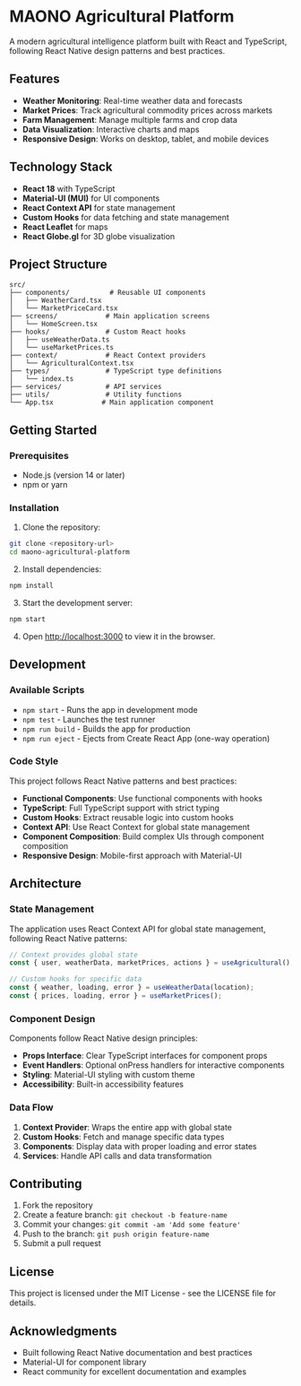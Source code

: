 # MAONO Agricultural Platform

A modern agricultural intelligence platform built with React and TypeScript, following React Native design patterns and best practices.

## Features

- **Weather Monitoring**: Real-time weather data and forecasts
- **Market Prices**: Track agricultural commodity prices across markets
- **Farm Management**: Manage multiple farms and crop data
- **Data Visualization**: Interactive charts and maps
- **Responsive Design**: Works on desktop, tablet, and mobile devices

## Technology Stack

- **React 18** with TypeScript
- **Material-UI (MUI)** for UI components
- **React Context API** for state management
- **Custom Hooks** for data fetching and state management
- **React Leaflet** for maps
- **React Globe.gl** for 3D globe visualization

## Project Structure

```
src/
├── components/          # Reusable UI components
│   ├── WeatherCard.tsx
│   └── MarketPriceCard.tsx
├── screens/            # Main application screens
│   └── HomeScreen.tsx
├── hooks/              # Custom React hooks
│   ├── useWeatherData.ts
│   └── useMarketPrices.ts
├── context/            # React Context providers
│   └── AgriculturalContext.tsx
├── types/              # TypeScript type definitions
│   └── index.ts
├── services/           # API services
├── utils/              # Utility functions
└── App.tsx            # Main application component
```

## Getting Started

### Prerequisites

- Node.js (version 14 or later)
- npm or yarn

### Installation

1. Clone the repository:
```bash
git clone <repository-url>
cd maono-agricultural-platform
```

2. Install dependencies:
```bash
npm install
```

3. Start the development server:
```bash
npm start
```

4. Open [http://localhost:3000](http://localhost:3000) to view it in the browser.

## Development

### Available Scripts

- `npm start` - Runs the app in development mode
- `npm test` - Launches the test runner
- `npm run build` - Builds the app for production
- `npm run eject` - Ejects from Create React App (one-way operation)

### Code Style

This project follows React Native patterns and best practices:

- **Functional Components**: Use functional components with hooks
- **TypeScript**: Full TypeScript support with strict typing
- **Custom Hooks**: Extract reusable logic into custom hooks
- **Context API**: Use React Context for global state management
- **Component Composition**: Build complex UIs through component composition
- **Responsive Design**: Mobile-first approach with Material-UI

## Architecture

### State Management

The application uses React Context API for global state management, following React Native patterns:

```typescript
// Context provides global state
const { user, weatherData, marketPrices, actions } = useAgricultural();

// Custom hooks for specific data
const { weather, loading, error } = useWeatherData(location);
const { prices, loading, error } = useMarketPrices();
```

### Component Design

Components follow React Native design principles:

- **Props Interface**: Clear TypeScript interfaces for component props
- **Event Handlers**: Optional onPress handlers for interactive components
- **Styling**: Material-UI styling with custom theme
- **Accessibility**: Built-in accessibility features

### Data Flow

1. **Context Provider**: Wraps the entire app with global state
2. **Custom Hooks**: Fetch and manage specific data types
3. **Components**: Display data with proper loading and error states
4. **Services**: Handle API calls and data transformation

## Contributing

1. Fork the repository
2. Create a feature branch: `git checkout -b feature-name`
3. Commit your changes: `git commit -am 'Add some feature'`
4. Push to the branch: `git push origin feature-name`
5. Submit a pull request

## License

This project is licensed under the MIT License - see the LICENSE file for details.

## Acknowledgments
- Built following React Native documentation and best practices
- Material-UI for component library
- React community for excellent documentation and examples
